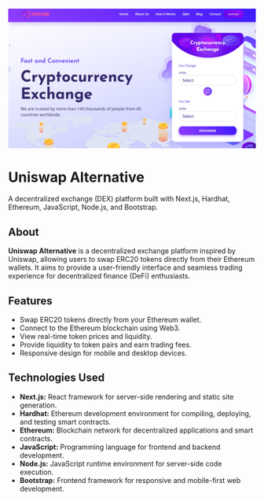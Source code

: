 ![logo](https://github.com/AIMAN10001/AIMAN10001/blob/main/uniswap.jpeg)

# Uniswap Alternative

A decentralized exchange (DEX) platform built with Next.js, Hardhat, Ethereum, JavaScript, Node.js, and Bootstrap.

## About

**Uniswap Alternative** is a decentralized exchange platform inspired by Uniswap, allowing users to swap ERC20 tokens directly from their Ethereum wallets. It aims to provide a user-friendly interface and seamless trading experience for decentralized finance (DeFi) enthusiasts.

## Features

- Swap ERC20 tokens directly from your Ethereum wallet.
- Connect to the Ethereum blockchain using Web3.
- View real-time token prices and liquidity.
- Provide liquidity to token pairs and earn trading fees.
- Responsive design for mobile and desktop devices.

## Technologies Used

- **Next.js:** React framework for server-side rendering and static site generation.
- **Hardhat:** Ethereum development environment for compiling, deploying, and testing smart contracts.
- **Ethereum:** Blockchain network for decentralized applications and smart contracts.
- **JavaScript:** Programming language for frontend and backend development.
- **Node.js:** JavaScript runtime environment for server-side code execution.
- **Bootstrap:** Frontend framework for responsive and mobile-first web development.
